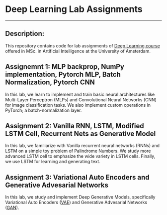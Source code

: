 # Deep Learning Lab Assignments
---
## Description:
This repository contains code for lab assignments of [Deep Learning course](https://uvadlc.github.io/lectures-sep2018.html#) offered in MSc. in Artificial Intelligence at the University of Amsterdam.

## Assignemnt 1: MLP backprop, NumPy implementation, Pytorch MLP, Batch Normalization, Pytorch CNN

In this lab, we learn to implement and train basic neural architectures like Multi-Layer Perceptron (MLPs) and Convolutional Neural Networks (CNN) for image classification tasks.
We also implement custom operations in PyTorch; a batch-normalization layer.

## Assignment 2: Vanilla RNN, LSTM, Modified LSTM Cell, Recurrent Nets as Generative Model

In this lab, we familiarize with Vanilla recurrent neural networks (RNNs) and LSTM on a simple toy problem of Palindrome Numbers. We study more advanced LSTM cell to emphasize the wide variety in LSTM cells. Finally, we use LSTM for learning and generating text.

## Assignment 3: Variational Auto Encoders and Generative Advesarial Networks

In this lab, we study and implement Deep Generative Models, specifically Variational Auto Encoders ([VAE](https://arxiv.org/abs/1312.6114)) and Generative Advesarial Networks ([GAN](https://papers.nips.cc/paper/5423-generative-adversarial-nets)).

